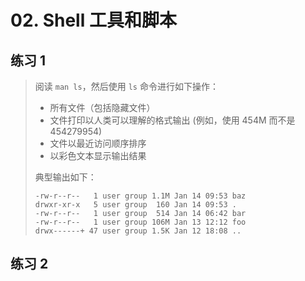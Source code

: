 # 02. Shell 工具和脚本

## 练习 1

> 阅读 `man ls`，然后使用 `ls` 命令进行如下操作：
> - 所有文件（包括隐藏文件）
> - 文件打印以人类可以理解的格式输出 (例如，使用 454M 而不是 454279954)
> - 文件以最近访问顺序排序
> - 以彩色文本显示输出结果
>
> 典型输出如下：
>
> ```
> -rw-r--r--   1 user group 1.1M Jan 14 09:53 baz
> drwxr-xr-x   5 user group  160 Jan 14 09:53 .
> -rw-r--r--   1 user group  514 Jan 14 06:42 bar
> -rw-r--r--   1 user group 106M Jan 13 12:12 foo
> drwx------+ 47 user group 1.5K Jan 12 18:08 ..
> ```

## 练习 2
